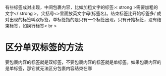 有些标签成对出现，中间包裹内容，比如加粗文字的标签:< strong >需要加粗的文字</ strong >，尖括号<>里面放英文字母(标签名)。结束标签比开始标签多/
成对出现的标签叫双标签，单标签指的是只有一个标签出现，只有开始标签，没有结束标签，如换行标签< br >
# 区分单双标签的方法
要包裹内容的标签就是双标签，不要包裹内容的标签就是单标签。如果包裹内容的是单标签，那它就无法区分包裹内容结束在哪
